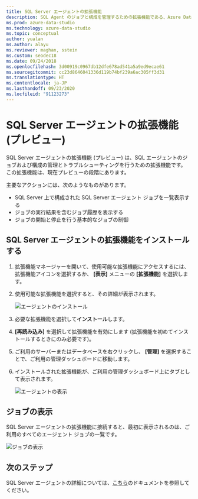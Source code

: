```yaml
---
title: SQL Server エージェントの拡張機能
description: SQL Agent のジョブと構成を管理するための拡張機能である、Azure Data Studio 用の SQL Server エージェント拡張機能をインストールして使用する方法について説明します。
ms.prod: azure-data-studio
ms.technology: azure-data-studio
ms.topic: conceptual
author: yualan
ms.author: alayu
ms.reviewer: maghan, sstein
ms.custom: seodec18
ms.date: 09/24/2018
ms.openlocfilehash: 3d00919c0967db12dfe678ad541a5a9ed9ecae61
ms.sourcegitcommit: cc23d8646041336d119b74bf239a6ac305ff3d31
ms.translationtype: HT
ms.contentlocale: ja-JP
ms.lasthandoff: 09/23/2020
ms.locfileid: "91123273"
---
```

# <a name="sql-server-agent-extension-preview"></a>SQL Server エージェントの拡張機能 (プレビュー)

SQL Server エージェントの拡張機能 (プレビュー) は、SQL エージェントのジョブおよび構成の管理とトラブルシューティングを行うための拡張機能です。 この拡張機能は、現在プレビューの段階にあります。

主要なアクションには、次のようなものがあります。

- SQL Server 上で構成された SQL Server エージェント ジョブを一覧表示する
- ジョブの実行結果を含むジョブ履歴を表示する
- ジョブの開始と停止を行う基本的なジョブの制御

## <a name="install-the-sql-server-agent-extension"></a>SQL Server エージェントの拡張機能をインストールする

1. 拡張機能マネージャーを開いて、使用可能な拡張機能にアクセスするには、拡張機能アイコンを選択するか、 **[表示]** メニューの **[拡張機能]** を選択します。
2. 使用可能な拡張機能を選択すると、その詳細が表示されます。

   ![エージェントのインストール](media/sql-server-agent-extension/install-sql-agent.png)

3. 必要な拡張機能を選択して**インストール**します。
4. **[再読み込み]** を選択して拡張機能を有効にします (拡張機能を初めてインストールするときにのみ必要です)。
5. ご利用のサーバーまたはデータベースを右クリックし、 **[管理]** を選択することで、ご利用の管理ダッシュボードに移動します。
6. インストールされた拡張機能が、ご利用の管理ダッシュボード上にタブとして表示されます。

   ![エージェントの表示](media/sql-server-agent-extension/view-sql-agent.png)

## <a name="view-jobs"></a>ジョブの表示

SQL Server エージェントの拡張機能に接続すると、最初に表示されるのは、ご利用のすべてのエージェント ジョブの一覧です。

   ![ジョブの表示](media/sql-server-agent-extension/job-view.png)

## <a name="next-steps"></a>次のステップ

SQL Server エージェントの詳細については、[こちら](../../ssms/agent/sql-server-agent.md)のドキュメントを参照してください。
